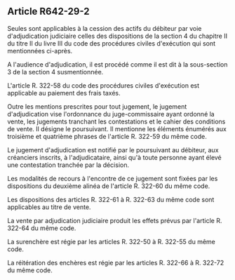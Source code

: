 Article R642-29-2
----
Seules sont applicables à la cession des actifs du débiteur par voie
d'adjudication judiciaire celles des dispositions de la section 4 du chapitre II
du titre II du livre III du code des procédures civiles d'exécution qui sont
mentionnées ci-après.

A l'audience d'adjudication, il est procédé comme il est dit à la sous-section 3
de la section 4 susmentionnée.

L'article R. 322-58 du code des procédures civiles d'exécution est applicable au
paiement des frais taxés.

Outre les mentions prescrites pour tout jugement, le jugement d'adjudication
vise l'ordonnance du juge-commissaire ayant ordonné la vente, les jugements
tranchant les contestations et le cahier des conditions de vente. Il désigne le
poursuivant. Il mentionne les éléments énumérés aux troisième et quatrième
phrases de l'article R. 322-59 du même code.

Le jugement d'adjudication est notifié par le poursuivant au débiteur, aux
créanciers inscrits, à l'adjudicataire, ainsi qu'à toute personne ayant élevé
une contestation tranchée par la décision.

Les modalités de recours à l'encontre de ce jugement sont fixées par les
dispositions du deuxième alinéa de l'article R. 322-60 du même code.

Les dispositions des articles R. 322-61 à R. 322-63 du même code sont
applicables au titre de vente.

La vente par adjudication judiciaire produit les effets prévus par l'article R.
322-64 du même code.

La surenchère est régie par les articles R. 322-50 à R. 322-55 du même code.

La réitération des enchères est régie par les articles R. 322-66 à R. 322-72 du
même code.
